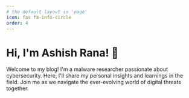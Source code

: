 ```yaml
---
# the default layout is 'page'
icon: fas fa-info-circle
order: 4
---
```


# Hi, I'm Ashish Rana! 👋

Welcome to my blog! I'm a malware researcher passionate about cybersecurity. Here, I'll share my personal insights and learnings in the field. Join me as we navigate the ever-evolving world of digital threats together.
